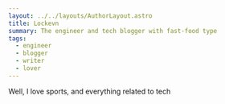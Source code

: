 ```yaml
---
layout: ../../layouts/AuthorLayout.astro
title: Lockevn
summary: The engineer and tech blogger with fast-food type
tags:
  - engineer
  - blogger
  - writer
  - lover
---
```

Well, I love sports, and everything related to tech